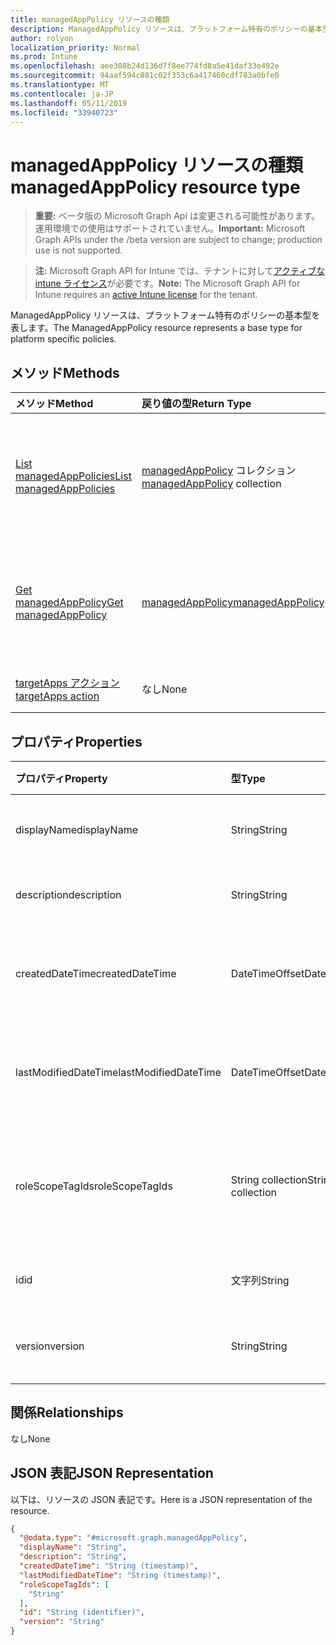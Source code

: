 ```yaml
---
title: managedAppPolicy リソースの種類
description: ManagedAppPolicy リソースは、プラットフォーム特有のポリシーの基本型を表します。
author: rolyon
localization_priority: Normal
ms.prod: Intune
ms.openlocfilehash: aee308b24d136d7f8ee774fd8a5e41daf33e492e
ms.sourcegitcommit: 94aaf594c881c02f353c6a417460cdf783a0bfe0
ms.translationtype: MT
ms.contentlocale: ja-JP
ms.lasthandoff: 05/11/2019
ms.locfileid: "33940723"
---
```

# <a name="managedapppolicy-resource-type"></a><span data-ttu-id="b9e59-103">managedAppPolicy リソースの種類</span><span class="sxs-lookup"><span data-stu-id="b9e59-103">managedAppPolicy resource type</span></span>

> <span data-ttu-id="b9e59-104">**重要:** ベータ版の Microsoft Graph Api は変更される可能性があります。運用環境での使用はサポートされていません。</span><span class="sxs-lookup"><span data-stu-id="b9e59-104">**Important:** Microsoft Graph APIs under the /beta version are subject to change; production use is not supported.</span></span>

> <span data-ttu-id="b9e59-105">**注:** Microsoft Graph API for Intune では、テナントに対して[アクティブな intune ライセンス](https://go.microsoft.com/fwlink/?linkid=839381)が必要です。</span><span class="sxs-lookup"><span data-stu-id="b9e59-105">**Note:** The Microsoft Graph API for Intune requires an [active Intune license](https://go.microsoft.com/fwlink/?linkid=839381) for the tenant.</span></span>

<span data-ttu-id="b9e59-106">ManagedAppPolicy リソースは、プラットフォーム特有のポリシーの基本型を表します。</span><span class="sxs-lookup"><span data-stu-id="b9e59-106">The ManagedAppPolicy resource represents a base type for platform specific policies.</span></span>

## <a name="methods"></a><span data-ttu-id="b9e59-107">メソッド</span><span class="sxs-lookup"><span data-stu-id="b9e59-107">Methods</span></span>
|<span data-ttu-id="b9e59-108">メソッド</span><span class="sxs-lookup"><span data-stu-id="b9e59-108">Method</span></span>|<span data-ttu-id="b9e59-109">戻り値の型</span><span class="sxs-lookup"><span data-stu-id="b9e59-109">Return Type</span></span>|<span data-ttu-id="b9e59-110">説明</span><span class="sxs-lookup"><span data-stu-id="b9e59-110">Description</span></span>|
|:---|:---|:---|
|[<span data-ttu-id="b9e59-111">List managedAppPolicies</span><span class="sxs-lookup"><span data-stu-id="b9e59-111">List managedAppPolicies</span></span>](../api/intune-mam-managedapppolicy-list.md)|<span data-ttu-id="b9e59-112">[managedAppPolicy](../resources/intune-mam-managedapppolicy.md) コレクション</span><span class="sxs-lookup"><span data-stu-id="b9e59-112">[managedAppPolicy](../resources/intune-mam-managedapppolicy.md) collection</span></span>|<span data-ttu-id="b9e59-113">[managedAppPolicy](../resources/intune-mam-managedapppolicy.md) オブジェクトのプロパティとリレーションシップをリストします。</span><span class="sxs-lookup"><span data-stu-id="b9e59-113">List properties and relationships of the [managedAppPolicy](../resources/intune-mam-managedapppolicy.md) objects.</span></span>|
|[<span data-ttu-id="b9e59-114">Get managedAppPolicy</span><span class="sxs-lookup"><span data-stu-id="b9e59-114">Get managedAppPolicy</span></span>](../api/intune-mam-managedapppolicy-get.md)|[<span data-ttu-id="b9e59-115">managedAppPolicy</span><span class="sxs-lookup"><span data-stu-id="b9e59-115">managedAppPolicy</span></span>](../resources/intune-mam-managedapppolicy.md)|<span data-ttu-id="b9e59-116">[managedAppPolicy](../resources/intune-mam-managedapppolicy.md) オブジェクトのプロパティとリレーションシップを読み取ります。</span><span class="sxs-lookup"><span data-stu-id="b9e59-116">Read properties and relationships of the [managedAppPolicy](../resources/intune-mam-managedapppolicy.md) object.</span></span>|
|[<span data-ttu-id="b9e59-117">targetApps アクション</span><span class="sxs-lookup"><span data-stu-id="b9e59-117">targetApps action</span></span>](../api/intune-mam-managedapppolicy-targetapps.md)|<span data-ttu-id="b9e59-118">なし</span><span class="sxs-lookup"><span data-stu-id="b9e59-118">None</span></span>|<span data-ttu-id="b9e59-119">まだ文書化されていません</span><span class="sxs-lookup"><span data-stu-id="b9e59-119">Not yet documented</span></span>|

## <a name="properties"></a><span data-ttu-id="b9e59-120">プロパティ</span><span class="sxs-lookup"><span data-stu-id="b9e59-120">Properties</span></span>
|<span data-ttu-id="b9e59-121">プロパティ</span><span class="sxs-lookup"><span data-stu-id="b9e59-121">Property</span></span>|<span data-ttu-id="b9e59-122">型</span><span class="sxs-lookup"><span data-stu-id="b9e59-122">Type</span></span>|<span data-ttu-id="b9e59-123">説明</span><span class="sxs-lookup"><span data-stu-id="b9e59-123">Description</span></span>|
|:---|:---|:---|
|<span data-ttu-id="b9e59-124">displayName</span><span class="sxs-lookup"><span data-stu-id="b9e59-124">displayName</span></span>|<span data-ttu-id="b9e59-125">String</span><span class="sxs-lookup"><span data-stu-id="b9e59-125">String</span></span>|<span data-ttu-id="b9e59-126">ポリシーの表示名。</span><span class="sxs-lookup"><span data-stu-id="b9e59-126">Policy display name.</span></span>|
|<span data-ttu-id="b9e59-127">description</span><span class="sxs-lookup"><span data-stu-id="b9e59-127">description</span></span>|<span data-ttu-id="b9e59-128">String</span><span class="sxs-lookup"><span data-stu-id="b9e59-128">String</span></span>|<span data-ttu-id="b9e59-129">ポリシーの説明。</span><span class="sxs-lookup"><span data-stu-id="b9e59-129">The policy's description.</span></span>|
|<span data-ttu-id="b9e59-130">createdDateTime</span><span class="sxs-lookup"><span data-stu-id="b9e59-130">createdDateTime</span></span>|<span data-ttu-id="b9e59-131">DateTimeOffset</span><span class="sxs-lookup"><span data-stu-id="b9e59-131">DateTimeOffset</span></span>|<span data-ttu-id="b9e59-132">ポリシーが作成された日時。</span><span class="sxs-lookup"><span data-stu-id="b9e59-132">The date and time the policy was created.</span></span>|
|<span data-ttu-id="b9e59-133">lastModifiedDateTime</span><span class="sxs-lookup"><span data-stu-id="b9e59-133">lastModifiedDateTime</span></span>|<span data-ttu-id="b9e59-134">DateTimeOffset</span><span class="sxs-lookup"><span data-stu-id="b9e59-134">DateTimeOffset</span></span>|<span data-ttu-id="b9e59-135">ポリシーが変更された最終日時。</span><span class="sxs-lookup"><span data-stu-id="b9e59-135">Last time the policy was modified.</span></span>|
|<span data-ttu-id="b9e59-136">roleScopeTagIds</span><span class="sxs-lookup"><span data-stu-id="b9e59-136">roleScopeTagIds</span></span>|<span data-ttu-id="b9e59-137">String collection</span><span class="sxs-lookup"><span data-stu-id="b9e59-137">String collection</span></span>|<span data-ttu-id="b9e59-138">このエンティティインスタンスの範囲タグのリスト。</span><span class="sxs-lookup"><span data-stu-id="b9e59-138">List of Scope Tags for this Entity instance.</span></span>|
|<span data-ttu-id="b9e59-139">id</span><span class="sxs-lookup"><span data-stu-id="b9e59-139">id</span></span>|<span data-ttu-id="b9e59-140">文字列</span><span class="sxs-lookup"><span data-stu-id="b9e59-140">String</span></span>|<span data-ttu-id="b9e59-141">エンティティのキー。</span><span class="sxs-lookup"><span data-stu-id="b9e59-141">Key of the entity.</span></span>|
|<span data-ttu-id="b9e59-142">version</span><span class="sxs-lookup"><span data-stu-id="b9e59-142">version</span></span>|<span data-ttu-id="b9e59-143">String</span><span class="sxs-lookup"><span data-stu-id="b9e59-143">String</span></span>|<span data-ttu-id="b9e59-144">エンティティのバージョン。</span><span class="sxs-lookup"><span data-stu-id="b9e59-144">Version of the entity.</span></span>|

## <a name="relationships"></a><span data-ttu-id="b9e59-145">関係</span><span class="sxs-lookup"><span data-stu-id="b9e59-145">Relationships</span></span>
<span data-ttu-id="b9e59-146">なし</span><span class="sxs-lookup"><span data-stu-id="b9e59-146">None</span></span>

## <a name="json-representation"></a><span data-ttu-id="b9e59-147">JSON 表記</span><span class="sxs-lookup"><span data-stu-id="b9e59-147">JSON Representation</span></span>
<span data-ttu-id="b9e59-148">以下は、リソースの JSON 表記です。</span><span class="sxs-lookup"><span data-stu-id="b9e59-148">Here is a JSON representation of the resource.</span></span>
<!-- {
  "blockType": "resource",
  "keyProperty": "id",
  "@odata.type": "microsoft.graph.managedAppPolicy"
}
-->
``` json
{
  "@odata.type": "#microsoft.graph.managedAppPolicy",
  "displayName": "String",
  "description": "String",
  "createdDateTime": "String (timestamp)",
  "lastModifiedDateTime": "String (timestamp)",
  "roleScopeTagIds": [
    "String"
  ],
  "id": "String (identifier)",
  "version": "String"
}
```




